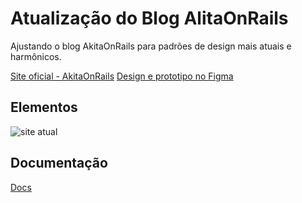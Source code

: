 # Atualização do Blog AlitaOnRails

Ajustando o blog AkitaOnRails para padrões de design mais atuais e harmônicos.

[Site oficial - AkitaOnRails](https://www.akitaonrails.com/)
[Design e prototipo no Figma](https://www.figma.com/file/byDhGUTKjM4sIf12H9EnTz/Untitled?type=design&mode=design&t=jx60OkaWDZQ4pd99-0)

## Elementos

![site atual](assets/image.png)

## Documentação
[Docs](doc/docs.md)

